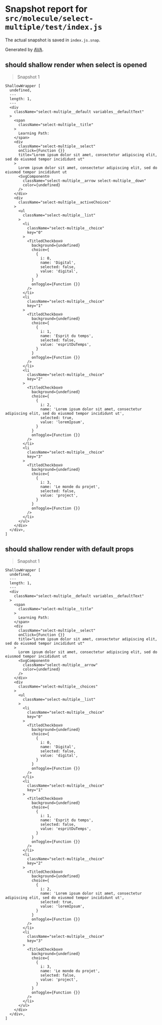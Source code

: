 # Snapshot report for `src/molecule/select-multiple/test/index.js`

The actual snapshot is saved in `index.js.snap`.

Generated by [AVA](https://ava.li).

## should shallow render when select is opened

> Snapshot 1

    ShallowWrapper [
      undefined,
      ---
      length: 1,
      ---
      <div
        className="select-multiple__default variables__defaultText"
      >
        <span
          className="select-multiple__title"
        >
          Learning Path:
        </span>
        <div
          className="select-multiple__select"
          onClick={Function {}}
          title="Lorem ipsum dolor sit amet, consectetur adipiscing elit, sed do eiusmod tempor incididunt ut"
        >
          Lorem ipsum dolor sit amet, consectetur adipiscing elit, sed do eiusmod tempor incididunt ut
          <SvgComponent⍟
            className="select-multiple__arrow select-multiple__down"
            color={undefined}
          />
        </div>
        <div
          className="select-multiple__activeChoices"
        >
          <ul
            className="select-multiple__list"
          >
            <li
              className="select-multiple__choice"
              key="0"
            >
              <TitledCheckbox⍟
                background={undefined}
                choice={
                  {
                    i: 0,
                    name: 'Digital',
                    selected: false,
                    value: 'digital',
                  }
                }
                onToggle={Function {}}
              />
            </li>
            <li
              className="select-multiple__choice"
              key="1"
            >
              <TitledCheckbox⍟
                background={undefined}
                choice={
                  {
                    i: 1,
                    name: 'Esprit du temps',
                    selected: false,
                    value: 'espritDuTemps',
                  }
                }
                onToggle={Function {}}
              />
            </li>
            <li
              className="select-multiple__choice"
              key="2"
            >
              <TitledCheckbox⍟
                background={undefined}
                choice={
                  {
                    i: 2,
                    name: 'Lorem ipsum dolor sit amet, consectetur adipiscing elit, sed do eiusmod tempor incididunt ut',
                    selected: true,
                    value: 'loremIpsum',
                  }
                }
                onToggle={Function {}}
              />
            </li>
            <li
              className="select-multiple__choice"
              key="3"
            >
              <TitledCheckbox⍟
                background={undefined}
                choice={
                  {
                    i: 3,
                    name: 'Le monde du projet',
                    selected: false,
                    value: 'project',
                  }
                }
                onToggle={Function {}}
              />
            </li>
          </ul>
        </div>
      </div>,
    ]

## should shallow render with default props

> Snapshot 1

    ShallowWrapper [
      undefined,
      ---
      length: 1,
      ---
      <div
        className="select-multiple__default variables__defaultText"
      >
        <span
          className="select-multiple__title"
        >
          Learning Path:
        </span>
        <div
          className="select-multiple__select"
          onClick={Function {}}
          title="Lorem ipsum dolor sit amet, consectetur adipiscing elit, sed do eiusmod tempor incididunt ut"
        >
          Lorem ipsum dolor sit amet, consectetur adipiscing elit, sed do eiusmod tempor incididunt ut
          <SvgComponent⍟
            className="select-multiple__arrow"
            color={undefined}
          />
        </div>
        <div
          className="select-multiple__choices"
        >
          <ul
            className="select-multiple__list"
          >
            <li
              className="select-multiple__choice"
              key="0"
            >
              <TitledCheckbox⍟
                background={undefined}
                choice={
                  {
                    i: 0,
                    name: 'Digital',
                    selected: false,
                    value: 'digital',
                  }
                }
                onToggle={Function {}}
              />
            </li>
            <li
              className="select-multiple__choice"
              key="1"
            >
              <TitledCheckbox⍟
                background={undefined}
                choice={
                  {
                    i: 1,
                    name: 'Esprit du temps',
                    selected: false,
                    value: 'espritDuTemps',
                  }
                }
                onToggle={Function {}}
              />
            </li>
            <li
              className="select-multiple__choice"
              key="2"
            >
              <TitledCheckbox⍟
                background={undefined}
                choice={
                  {
                    i: 2,
                    name: 'Lorem ipsum dolor sit amet, consectetur adipiscing elit, sed do eiusmod tempor incididunt ut',
                    selected: true,
                    value: 'loremIpsum',
                  }
                }
                onToggle={Function {}}
              />
            </li>
            <li
              className="select-multiple__choice"
              key="3"
            >
              <TitledCheckbox⍟
                background={undefined}
                choice={
                  {
                    i: 3,
                    name: 'Le monde du projet',
                    selected: false,
                    value: 'project',
                  }
                }
                onToggle={Function {}}
              />
            </li>
          </ul>
        </div>
      </div>,
    ]
